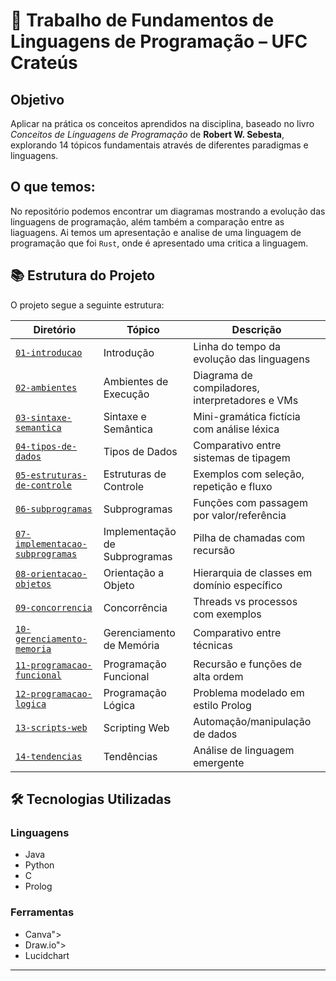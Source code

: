 # 🧠 Trabalho de Fundamentos de Linguagens de Programação – UFC Crateús

## Objetivo
Aplicar na prática os conceitos aprendidos na disciplina, baseado no livro *Conceitos de Linguagens de Programação* de **Robert W. Sebesta**, explorando 14 tópicos fundamentais através de diferentes paradigmas e linguagens.

## O que temos:

No repositório podemos encontrar um diagramas mostrando a evolução das linguagens de programação, além também a comparação entre as liaguagens. Ai temos um apresentação e analise de uma linguagem de programação que foi `Rust`, onde é apresentado uma critica a linguagem.

## 📚 Estrutura do Projeto

O projeto segue a seguinte estrutura:

| Diretório | Tópico | Descrição |
|-----------|--------|-----------|
| [`01-introducao`](/01-introducao) | Introdução | Linha do tempo da evolução das linguagens |
| [`02-ambientes`](/02-ambientes) | Ambientes de Execução | Diagrama de compiladores, interpretadores e VMs |
| [`03-sintaxe-semantica`](/03-sintaxe-semantica) | Sintaxe e Semântica | Mini-gramática fictícia com análise léxica |
| [`04-tipos-de-dados`](/04-tipos-de-dados) | Tipos de Dados | Comparativo entre sistemas de tipagem |
| [`05-estruturas-de-controle`](/05-estruturas-de-controle) | Estruturas de Controle | Exemplos com seleção, repetição e fluxo |
| [`06-subprogramas`](/06-subprogramas) | Subprogramas | Funções com passagem por valor/referência |
| [`07-implementacao-subprogramas`](/07-implementacao-subprogramas) | Implementação de Subprogramas | Pilha de chamadas com recursão |
| [`08-orientacao-objetos`](/08-orientacao-objetos) | Orientação a Objeto | Hierarquia de classes em domínio específico |
| [`09-concorrencia`](/09-concorrencia) | Concorrência | Threads vs processos com exemplos |
| [`10-gerenciamento-memoria`](/10-gerenciamento-memoria) | Gerenciamento de Memória | Comparativo entre técnicas |
| [`11-programacao-funcional`](/11-programacao-funcional) | Programação Funcional | Recursão e funções de alta ordem |
| [`12-programacao-logica`](/12-programacao-logica) | Programação Lógica | Problema modelado em estilo Prolog |
| [`13-scripts-web`](/13-scripts-web) | Scripting Web | Automação/manipulação de dados |
| [`14-tendencias`](/14-tendencias) | Tendências | Análise de linguagem emergente |

## 🛠 Tecnologias Utilizadas

### Linguagens
- Java
- Python
- C
- Prolog

### Ferramentas
  - Canva">
  - Draw.io">
  - Lucidchart


---